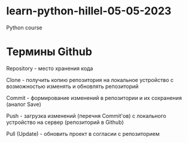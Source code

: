 # learn-python-hillel-05-05-2023
Python course

# Термины Github

Repository - место хранения кода

Clone - получить копию репозитория на локальное устройство с возможностью изменять и обновлять репозиторий

Commit - формирование изменений в репозитории и их сохранения (аналог Save)

Push - загрузка изменений (перечня Commit'ов) с локального устройство на сервер (репозиторий в Github)

Pull (Update) - обновить проект в согласии с репозиторием
